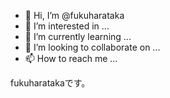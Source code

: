 - 👋 Hi, I’m @fukuharataka
- 👀 I’m interested in ...
- 🌱 I’m currently learning ...
- 💞️ I’m looking to collaborate on ...
- 📫 How to reach me ...


fukuharatakaです。


